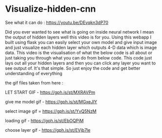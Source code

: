 # Visualize-hidden-cnn
See what it can do : https://youtu.be/DEvqkn3dP70

Did you ever wanted to see what is going on inside neural network I mean the output of hidden layers well this video is for you. Using this webapp I built using flask you can easily select your own model and give input image and just visualize each hidden layer which outputs 4-D data which is image data.
This video is the visualisation of what the below code is all about or just taking you through what you can do from below code.
This code just lays out all your hidden layers and then you can click any layer you want to see output of.
It's that simple. So just enjoy the code and get better understanding of everything

the gif files taken from here :

LET START GIF - https://gph.is/st/MXRAVPm

give me model gif - https://gph.is/st/MGxeJlY

select image gif = https://gph.is/st/YvQ5NzM

loading gif - https://gph.is/st/EbOQPjM

choose layer gif - https://gph.is/st/EVjb7le
